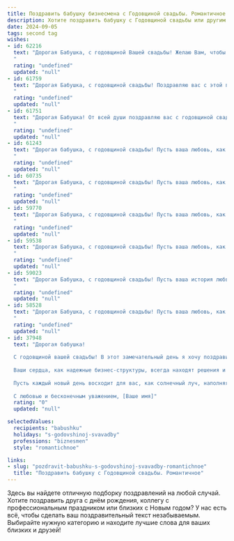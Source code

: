 ```yaml
---
title: Поздравить бабушку бизнесмена с Годовщиной свадьбы. Романтичное
description: Хотите поздравить бабушку с Годовщиной свадьбы или другим праздником? Наш ИИ создаст незабываемое поздравление, а вы обязательно выделитесь среди других.  
date: 2024-09-05
tags: second tag
wishes:
- id: 62216
  text: "Дорогая Бабушка, с годовщиной Вашей свадьбы! Желаю Вам, чтобы любовь, которая сияет в ваших глазах, была такой же яркой и крепкой, как и в день вашей свадьбы. Пусть ваши дни будут полны радости, а ваш дом - комфортом и теплом. Счастья вам, мои дорогие!
  "
  rating: "undefined"
  updated: "null"
- id: 61759
  text: "Дорогая Бабушка, с годовщиной свадьбы! Поздравляю вас с этой прекрасной датой, которая символизирует долгие годы любви, верности и прочного союза. Желаю вам, чтобы ваш бизнесменский успех и романтическая любовь всегда шли рука об руку, принося вам не только материальные блага, но и безмерную радость и счастье!
  "
  rating: "undefined"
  updated: "null"
- id: 61751
  text: "Дорогая Бабушка! От всей души поздравляю вас с годовщиной свадьбы! Пусть ваша любовь, как и ваш бизнес, процветает год от года, и вы всегда остаетесь опорой друг для друга. Счастья вам, тепла и нежности!
  "
  rating: "undefined"
  updated: "null"
- id: 61243
  text: "Дорогая бабушка, с годовщиной свадьбы! Пусть ваша любовь, как вино, с годами становится только крепче и слаще. Желаю вам бесконечного счастья, тепла и нежности, которые вы дарите друг другу каждый день. Вы – прекрасный пример семейного счастья и настоящей любви.
  "
  rating: "undefined"
  updated: "null"
- id: 60735
  text: "Дорогая Бабушка, с годовщиной свадьбы! Пусть ваша любовь, как крепкое вино, с годами становится только слаще и богаче, а ваша жизнь – полна радости, тепла и ярких моментов, как роскошный бизнес-проект, который вы с дедушкой так успешно строили долгие годы!
  "
  rating: "undefined"
  updated: "null"
- id: 59770
  text: "Дорогая Бабушка, с годовщиной свадьбы! Пусть ваша любовь, как старое вино, становится только крепче с каждым годом. Вы – истинные бизнесмены любви, и ваше сердце, как процветающая компания, всегда наполнено заботой, теплом и нежностью. Желаю вам  многих лет счастья, здоровья и, конечно же, новых романтических начинаний!
  "
  rating: "undefined"
  updated: "null"
- id: 59538
  text: "Дорогая Бабушка, с годовщиной свадьбы! Пусть ваша любовь, как крепкое вино, с годами становится только богаче и ароматнее. Желаю вам еще долгих лет счастливой совместной жизни, наполненных теплом, нежностью и радостью. Пусть ваш бизнес процветает, а вы всегда остаетесь опорой друг для друга!
  "
  rating: "undefined"
  updated: "null"
- id: 59023
  text: "Дорогая Бабушка, с годовщиной свадьбы! Пусть ваша история любви, как крепкое вино, с каждым годом становится все насыщеннее и ароматнее. Пусть бизнес-успехи вашего любимого мужчины всегда будут в нужном объеме, а ваши сердца по-прежнему бьются в унисон. Счастья вам, любви и процветания!
  "
  rating: "undefined"
  updated: "null"
- id: 58528
  text: "Дорогая Бабушка, с годовщиной свадьбы! Пусть ваша любовь, как крепкое вино, с годами становится только богаче и ароматнее. Вы - пример настоящей любви и преданности, ваш бизнес  процветает, а ваша семья – это ваша  самая большая гордость. Желаю вам ещё долгих лет счастья, взаимопонимания и нежных объятий.
  "
  rating: "undefined"
  updated: "null"
- id: 37948
  text: "Дорогая бабушка!
  
  С годовщиной вашей свадьбы! В этот замечательный день я хочу поздравить вас с невероятным путешествием, которое вы прошли вместе, рука об руку. Вы оба — яркое воплощение любви и преданности, которые выдержали испытание временем.
  
  Ваши сердца, как надежные бизнес-структуры, всегда находят решения и идут к намеченной цели. Вы стали прекрасным примером для всех нас, показывая, что истинная сила любви может преодолеть любые преграды.
  
  Пусть каждый новый день восходит для вас, как солнечный луч, наполняя вашу жизнь радостью и幸福ом. Желаю вам здоровья, взаимопонимания и ярких эмоций в каждом моменте. Пусть любовь, с которой вы соединили свои жизни, продолжает расти и вдохновлять окружающих.
  
  С любовью и бесконечным уважением, [Ваше имя]"
  rating: "0"
  updated: "null"

selectedValues:
  recipients: "babushku"
  holidays: "s-godovshinoj-svavadby"
  professions: "biznesmen"
  style: "romantichnoe"

links:
- slug: "pozdravit-babushku-s-godovshinoj-svavadby-romantichnoe"
  title: "Поздравить бабушку с Годовщиной свадьбы. Романтичное"
---
```


Здесь вы найдете отличную подборку поздравлений на любой случай. 
Хотите поздравить друга с днём рождения, коллегу с профессиональным праздником или близких с Новым годом? У нас есть всё, чтобы сделать ваш поздравительный текст незабываемым. Выбирайте нужную категорию и находите лучшие слова для ваших близких и друзей!
